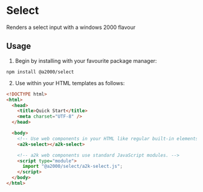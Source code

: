 # Select

Renders a select input with a windows 2000 flavour

## Usage

1. Begin by installing with your favourite package manager:

`npm install @a2000/select`

2. Use within your HTML templates as follows:

```html
<!DOCTYPE html>
<html>
  <head>
    <title>Quick Start</title>
    <meta charset="UTF-8" />
  </head>

  <body>
    <!-- Use web components in your HTML like regular built-in elements. -->
    <a2k-select></a2k-select>

    <!-- a2k web components use standard JavaScript modules. -->
    <script type="module">
      import "@a2000/select/a2k-select.js";
    </script>
  </body>
</html>
```
